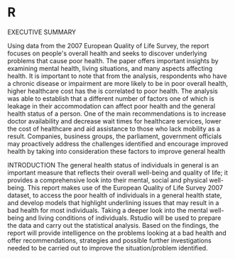 # R


EXECUTIVE SUMMARY 

Using data from the 2007 European Quality of Life Survey, the report focuses on people's overall health and seeks to discover underlying problems that cause poor health. The paper offers important insights by examining mental health, living situations, and many aspects affecting health. It is important to note that  from the analysis, respondents who have a chronic disease or impairment are more likely to be in poor overall health, higher healthcare cost has the is correlated to poor health. The analysis was able to establish that a different number of factors one of which is leakage in their accommodation can affect poor health and the general health status of a person. One of the main recommendations is to increase doctor availability and decrease wait times for healthcare services, lower the cost of healthcare and aid assistance to those who lack mobility as a result. Companies, business groups, the parliament, government officials may proactively address the challenges identified and encourage improved health by taking into consideration these factors to improve general health 

INTRODUCTION
The general health status of individuals in general is an important measure that reflects their overall well-being and quality of life; it provides a comprehensive look into their mental, social and physical well-being. This report makes use of the European Quality of Life Survey 2007 dataset, to access the poor health of individuals in a general health state, and develop models that highlight underlining issues that may result in a bad health for most individuals. Taking a deeper look into the mental well-being and living conditions of individuals. Rstudio will be used to prepare the data and carry out the statistical analysis. Based on the findings, the report will provide intelligence on the problems looking at a bad health and offer recommendations, strategies and possible further investigations needed to be carried out to improve the situation/problem identified. 




